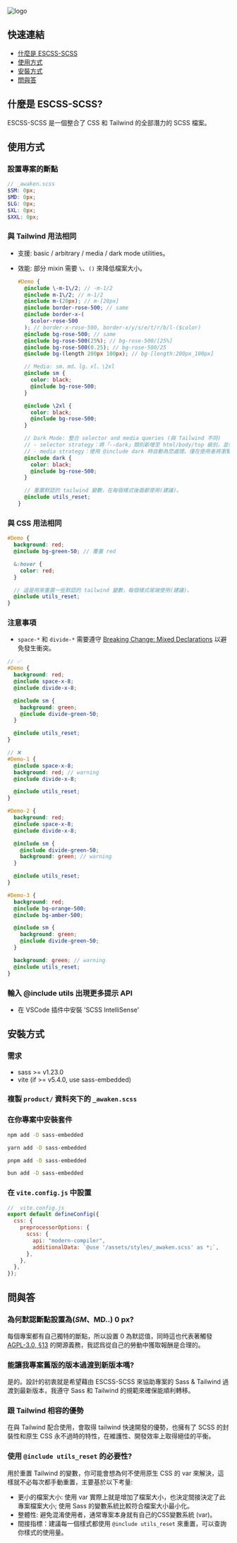 ![logo](https://github.com/ESCSS-labs/ESCSS/blob/main/assets/logo.png)

## 快速連結

- [什麼是 ESCSS-SCSS](#什麼是-escss-scss)
- [使用方式](#使用方式)
- [安裝方式](#安裝方式)
- [問與答](#問與答)

## 什麼是 ESCSS-SCSS?

ESCSS-SCSS 是一個整合了 CSS 和 Tailwind 的全部潛力的 SCSS 檔案。

## 使用方式

### 設置專案的斷點

```scss
// _awaken.scss
$SM: 0px;
$MD: 0px;
$LG: 0px;
$XL: 0px;
$XXL: 0px;
```

### 與 Tailwind 用法相同

- 支援: basic / arbitrary / media / dark mode utilities。
- 效能: 部分 mixin 需要 `\`、`()` 來降低檔案大小。

  ```scss
  #Demo {
    @include \-m-1\/2; // -m-1/2
    @include m-1\/2; // m-1/2
    @include m-(20px); // m-[20px]
    @include border-rose-500; // same
    @include border-x-(
      $color-rose-500
    ); // border-x-rose-500, border-x/y/s/e/t/r/b/l-($color)
    @include bg-rose-500; // same
    @include bg-rose-500(25%); // bg-rose-500/[25%]
    @include bg-rose-500(0.25); // bg-rose-500/25
    @include bg-(length 200px 100px); // bg-[length:200px_100px]

    // Media: sm、md、lg、xl、\2xl
    @include sm {
      color: black;
      @include bg-rose-500;
    }

    @include \2xl {
      color: black;
      @include bg-rose-500;
    }

    // Dark Mode: 整合 selector and media queries (與 Tailwind 不同)
    // - selector strategy：將「--dark」類別新增至 html/body/top 級別，並使用 JavaScript 切換該類別。
    // - media strategy：使用 @include dark 時自動為您處理。僅在使用者將瀏覽器設定為暗黑模式時才會觸發。
    @include dark {
      color: black;
      @include bg-rose-500;
    }

    // 重置默認的 tailwind 變數，在每個樣式後面都使用(建議)。
    @include utils_reset;
  }
  ```

### 與 CSS 用法相同

```scss
#Demo {
  background: red;
  @include bg-green-50; // 覆蓋 red

  &:hover {
    color: red;
  }

  // 這是用來重置一些默認的 tailwind 變數，每個樣式尾端使用(建議)。
  @include utils_reset;
}
```

### 注意事項

- `space-*` 和 `divide-*` 需要遵守 [Breaking Change: Mixed Declarations](https://sass-lang.com/documentation/breaking-changes/mixed-decls/) 以避免發生衝突。

```scss
// ✅
#Demo {
  background: red;
  @include space-x-8;
  @include divide-x-8;

  @include sm {
    background: green;
    @include divide-green-50;
  }

  @include utils_reset;
}

// ❌
#Demo-1 {
  @include space-x-8;
  background: red; // warning
  @include divide-x-8;

  @include utils_reset;
}

#Demo-2 {
  background: red;
  @include space-x-8;
  @include divide-x-8;

  @include sm {
    @include divide-green-50;
    background: green; // warning
  }

  @include utils_reset;
}

#Demo-3 {
  background: red;
  @include bg-orange-500;
  @include bg-amber-500;

  @include sm {
    background: green;
    @include divide-green-50;
  }

  background: green; // warning
  @include utils_reset;
}
```

### 輸入 @include utils 出現更多提示 API

- 在 VSCode 插件中安裝 'SCSS IntelliSense'

## 安裝方式

### 需求

- sass >= v1.23.0
- vite (if >= v5.4.0, use sass-embedded)

### 複製 `product/` 資料夾下的 `_awaken.scss`

### 在你專案中安裝套件

```bash
npm add -D sass-embedded
```

```bash
yarn add -D sass-embedded
```

```bash
pnpm add -D sass-embedded
```

```bash
bun add -D sass-embedded
```

### 在 `vite.config.js` 中設置

```js
//  vite.config.js
export default defineConfig({
  css: {
    preprocessorOptions: {
      scss: {
        api: "modern-compiler",
        additionalData: `@use '/assets/styles/_awaken.scss' as *;`,
      },
    },
  },
});
```

## 問與答

### 為何默認斷點設置為($SM、$MD..) 0 px?

每個專案都有自己獨特的斷點，所以設置 0 為默認值，同時這也代表著觸發 [AGPL-3.0, §13](https://www.gnu.org/licenses/agpl-3.0.en.html) 的開源義務，我認爲從自己的勞動中獲取報酬是合理的。

### 能讓我專案舊版的版本過渡到新版本嗎?

是的。設計的初衷就是希望藉由 ESCSS-SCSS 來協助專案的 Sass & Tailwind 過渡到最新版本，我遵守 Sass 和 Tailwind 的規範來確保能順利轉移。

### 跟 Tailwind 相容的優勢

在與 Tailwind 配合使用，會取得 tailwind 快速開發的優勢，也擁有了 SCSS 的封裝性和原生 CSS 永不過時的特性，在維護性、開發效率上取得絕佳的平衡。

### 使用 `@include utils_reset` 的必要性?

用於重置 Tailwind 的變數，你可能會想為何不使用原生 CSS 的 var 來解決，這樣就不必每次都手動重置，主要基於以下考量:

- 更小的檔案大小: 使用 var 實際上就是增加了檔案大小，也決定間接決定了此專案檔案大小; 使用 Sass 的變數系統比較符合檔案大小最小化。
- 整體性: 避免混淆使用者，通常專案本身就有自己的CSS變數系統 (var)。
- 間接指標：建議每一個樣式都使用 `@include utils_reset` 來重置，可以查詢你樣式的使用量。
